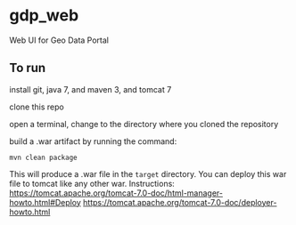 # gdp_web
Web UI for Geo Data Portal

## To run ##
install git, java 7, and maven 3, and tomcat 7

clone this repo

open a terminal, change to the directory where you cloned the repository

build a .war artifact by running the command:
```
mvn clean package
```

This will produce a .war file in the `target` directory. You can deploy this war file to tomcat like any other war.
Instructions:
https://tomcat.apache.org/tomcat-7.0-doc/html-manager-howto.html#Deploy
https://tomcat.apache.org/tomcat-7.0-doc/deployer-howto.html
